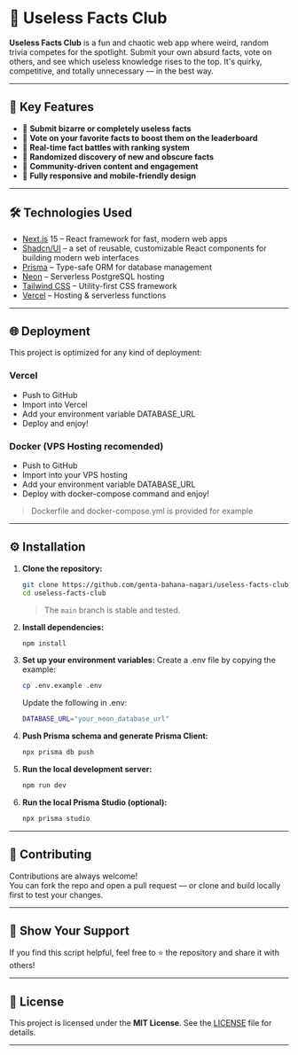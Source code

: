 # 🥊 Useless Facts Club

**Useless Facts Club** is a fun and chaotic web app where weird, random trivia competes for the spotlight. Submit your own absurd facts, vote on others, and see which useless knowledge rises to the top. It's quirky, competitive, and totally unnecessary — in the best way.

---

## 🔧 Key Features

- 🧠 **Submit bizarre or completely useless facts**
- 🔼 **Vote on your favorite facts to boost them on the leaderboard**
- 🥊 **Real-time fact battles with ranking system**
- 🎲 **Randomized discovery of new and obscure facts**
- 💬 **Community-driven content and engagement**
- 📱 **Fully responsive and mobile-friendly design**

---

## 🛠️ Technologies Used

- [Next.js](https://nextjs.org/) 15 – React framework for fast, modern web apps
- [Shadcn/UI](https://ui.shadcn.com/) – a set of reusable, customizable React components for building modern web interfaces
- [Prisma](https://www.prisma.io/) – Type-safe ORM for database management
- [Neon](https://neon.tech/) – Serverless PostgreSQL hosting
- [Tailwind CSS](https://tailwindcss.com/) – Utility-first CSS framework
- [Vercel](https://vercel.com/) – Hosting & serverless functions

---

## 🌐 Deployment

This project is optimized for any kind of deployment:

### Vercel
- Push to GitHub
- Import into Vercel
- Add your environment variable DATABASE_URL
- Deploy and enjoy!

### Docker (VPS Hosting recomended)
- Push to GitHub
- Import into your VPS hosting
- Add your environment variable DATABASE_URL
- Deploy with docker-compose command and enjoy!

> Dockerfile and docker-compose.yml is provided for example 

---

## ⚙️ Installation

1. **Clone the repository:**

   ```bash
   git clone https://github.com/genta-bahana-nagari/useless-facts-club.git
   cd useless-facts-club
   ```

   > The `main` branch is stable and tested.

2. **Install dependencies:**

   ```bash
   npm install
   ```

3. **Set up your environment variables:**
   Create a .env file by copying the example:

   ```bash
   cp .env.example .env
   ```

   Update the following in .env:

   ```bash
   DATABASE_URL="your_neon_database_url"
   ```

4. **Push Prisma schema and generate Prisma Client:**

   ```bash
   npx prisma db push
   ```

5. **Run the local development server:**

   ```bash
   npm run dev
   ```

6. **Run the local Prisma Studio (optional):**
   ```bash
   npx prisma studio
   ```

---

## 🤝 Contributing

Contributions are always welcome!  
You can fork the repo and open a pull request — or clone and build locally first to test your changes.

---

## 🌟 Show Your Support

If you find this script helpful, feel free to ⭐ the repository and share it with others!

---

## 📜 License

This project is licensed under the **MIT License**. See the [LICENSE](LICENSE) file for details.

---
